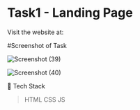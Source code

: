 
# Task1 - Landing Page

Visit the website at: 

#Screenshot of Task

![Screenshot (39)](https://user-images.githubusercontent.com/104140191/222923070-9a0c1e1f-3cf9-45a9-8623-822eb298aab2.png)

![Screenshot (40)](https://user-images.githubusercontent.com/104140191/222923073-f6537b99-994b-4a2d-9823-1c5f4a0846a0.png)

📌 Tech Stack
>HTML CSS JS
 
